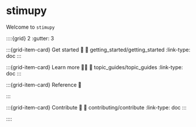 # stimupy

Welcome to `stimupy`

::::{grid} 2
:gutter: 3

:::{grid-item-card} Get started 🏃
:link: getting_started/getting_started
:link-type: doc
:::

:::{grid-item-card} Learn more 🧑‍🏫
:link: topic_guides/topic_guides
:link-type: doc
:::

:::{grid-item-card} Reference 📑

:::

:::{grid-item-card} Contribute 🎁
:link: contributing/contribute
:link-type: doc
:::

::::
